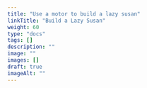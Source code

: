 ```yaml
---
title: "Use a motor to build a lazy susan"
linkTitle: "Build a Lazy Susan"
weight: 60
type: "docs"
tags: []
description: ""
image: ""
images: []
draft: true
imageAlt: ""
---
```

